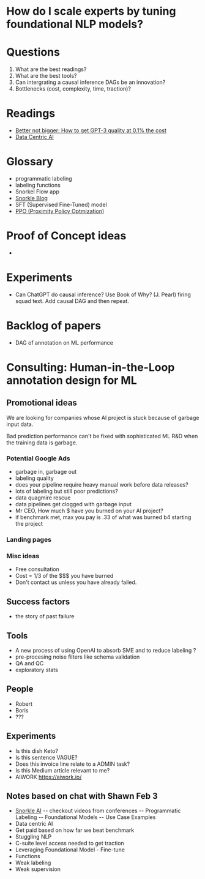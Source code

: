 # How do I scale experts by tuning foundational NLP models?

# Questions

1. What are the best readings?
2. What are the best tools?
3. Can intergrating a causal inference DAGs be an innovation?
4. Bottlenecks (cost, complexity, time, traction)?

# Readings

- [Better not bigger: How to get GPT-3 quality at 0.1% the cost](https://snorkel.ai/better-not-bigger-how-to-get-gpt-3-quality-at-0-1-the-cost/)
- [Data Centric AI](https://github.com/HazyResearch/data-centric-ai)

# Glossary

- programmatic labeling
- labeling functions
- Snorkel Flow app
- [Snorkle Blog](https://www.snorkel.org/blog/)
- SFT (Supervised Fine-Tuned) model
- [PPO (Proximity Policy Optmization)](https://openai.com/blog/openai-baselines-ppo/)

# Proof of Concept ideas

- 

# Experiments

- Can ChatGPT do causal inference? Use Book of Why? (J. Pearl) firing squad text. Add causal DAG and then repeat.

# Backlog of papers

- DAG of annotation on ML performance


# Consulting: Human-in-the-Loop annotation design for ML 

## Promotional ideas 

We are looking for companies whose AI project is stuck because of garbage input data.

Bad prediction performance can't be fixed with sophisticated ML R&D when the training data is garbage.

### Potential Google Ads

- garbage in, garbage out
- labeling quality
- does your pipeline require heavy manual work before data releases?
- lots of labeling but still poor predictions?
- data quagmire rescue
- data pipelines get clogged with garbage input
- Mr CEO, How much $ have you burned on your AI project?
- if benchmark met, max you pay is .33 of what was burned b4 starting the project

### Landing pages


### Misc ideas

- Free consultation
- Cost = 1/3 of the $$$ you have burned
- Don't contact us unless you have already failed.

## Success factors

- the story of past failure

## Tools

- A new process of using OpenAI to absorb SME and to reduce labeling ?
- pre-procesing noise filters like schema validation
- QA and QC
- exploratory stats

## People

- Robert
- Boris
- ???

## Experiments

- Is this dish Keto?
- Is this sentence VAGUE?
- Does this invoice line relate to a ADMIN task?   
- Is this Medium article relevant to me?
- AIWORK https://aiwork.io/

## Notes based on chat with Shawn Feb 3

- [Snorkle AI](https://snorkel.ai/) -- checkout videos from conferences
-- Programmatic Labeling
-- Foundational Models
-- Use Case Examples
- Data centric AI
- Get paid based on how far we beat benchmark
- Stuggling NLP
- C-suite level access needed to get traction
- Leveraging Foundational Model - Fine-tune
- Functions
- Weak labeling
- Weak supervision

